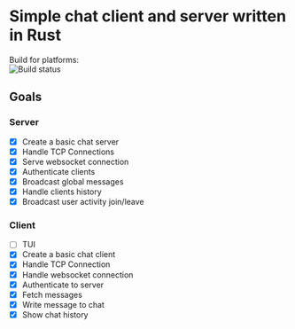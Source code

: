 # Simple chat client and server written in Rust

Build for platforms:
\
![Build status](https://github.com/mmacz/chaTTY/actions/workflows/alpine.yml/badge.svg)


## Goals

### Server
- [X] Create a basic chat server
- [X] Handle TCP Connections
- [X] Serve websocket connection
- [X] Authenticate clients
- [X] Broadcast global messages
- [X] Handle clients history
- [X] Broadcast user activity join/leave

### Client
- [ ] TUI
- [X] Create a basic chat client
- [X] Handle TCP Connection
- [X] Handle websocket connection
- [X] Authenticate to server
- [X] Fetch messages
- [X] Write message to chat
- [X] Show chat history
